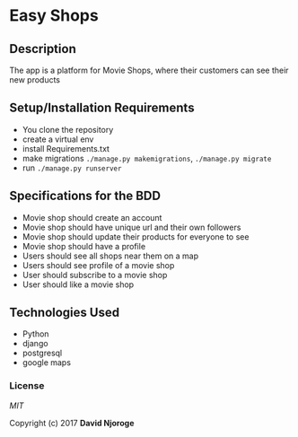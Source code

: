 # Easy Shops

## Description

The app is a platform for Movie Shops, where their customers can see their new products

## Setup/Installation Requirements

* You clone the repository
* create a virtual env
* install Requirements.txt
* make migrations `./manage.py makemigrations`, `./manage.py migrate`
* run `./manage.py runserver`
## Specifications for the BDD
* Movie shop should create an account
* Movie shop should have unique url and their own followers
* Movie shop should update their products for everyone to see
* Movie shop should have a profile
* Users should see all shops near them on a map
* Users should see profile of a movie shop
* User should subscribe to a movie shop
* User should like a movie shop

## Technologies Used

* Python
* django
* postgresql
* google maps

### License

*MIT*

Copyright (c) 2017 **David Njoroge**
